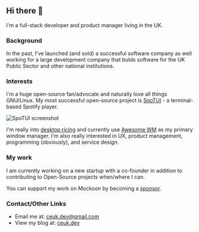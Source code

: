## Hi there 👋

I'm a full-stack developer and product manager living in the UK.

### Background 

In the past, I've launched (and sold) a successful software company as well working for a large development company that bulds software for the UK Public Sector and other national institutions. 

### Interests 

I'm a huge open-source fan/advocate and naturally love all things GNU/Linux. My most successful open-source project is [SpoTUI](https://github.com/ceuk/spotui) - a terminal-based Spotify player.

![SpoTUI screenshot](https://i.imgur.com/7syOTKb.gif)

I'm really into [desktop ricing](https://reddit.com/r/unixporn) and currently use [Awesome WM](https://awesomewm.org/) as my primary window manager. I'm also really interested in UX, product management, programming (obviously), and service design.

### My work

I am currently working on a new startup with a co-founder in addition to contributing to Open-Source projects when/where I can.

You can support my work on Mockoon by becoming a [sponsor](https://github.com/sponsors/ceuk).

### Contact/Other Links

- Email me at: [ceuk.dev@gmail.com](mailto:ceuk.dev@gmail.com)
- View my blog at: [ceuk.dev](ceuk.dev)
